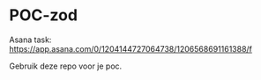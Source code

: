 # POC-zod

Asana task: https://app.asana.com/0/1204144727064738/1206568691161388/f

Gebruik deze repo voor je poc.

